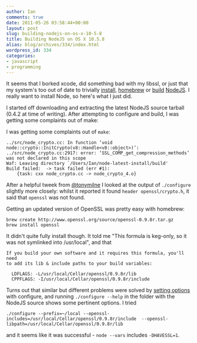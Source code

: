 ```yaml
---
author: Ian
comments: true
date: 2011-05-26 03:58:44+00:00
layout: post
slug: building-nodejs-on-os-x-10-5-8
title: Building NodeJS on OS X 10.5.8
alias: blog/archives/334/index.html
wordpress_id: 334
categories:
- javascript
- programming
---
```


It seems that I borked xcode, did something bad with my libssl, or just that my system's too out of date to trivially [install](http://sites.google.com/site/nodejsmacosx/), [homebrew](http://shapeshed.com/journal/setting-up-nodejs-and-npm-on-mac-osx/) or [build](http://www.devpatch.com/2010/02/installing-node-js-on-os-x-10-6/) [NodeJS](http://nodejs.org/).  I really want to install Node, so here's what I just did.





I started off downloading and extracting the latest NodeJS source tarball (0.4.2 at time of writing).  After attempting to configure and build, I was getting some complaints out of make:



I was getting some complaints out of `make`:



    
    ../src/node_crypto.cc: In function ‘void node::crypto::InitCrypto(v8::Handle<v8::object>)’:
    ../src/node_crypto.cc:2917: error: ‘SSL_COMP_get_compression_methods’ was not declared in this scope
    Waf: Leaving directory `/Users/Ian/node-latest-install/build'
    Build failed:  -> task failed (err #1): 
    	{task: cxx node_crypto.cc -> node_crypto_4.o}




After a helpful tweek from [@tonymilne](http://twitter.com/#!/tonymilne) I looked at the output of `./configure` slightly more closely: whilst it reported it found `header openssl/crypto.h`, it said that `openssl` was not found.




Getting an updated version of OpenSSL was pretty easy with homebrew:



    
    brew create http://www.openssl.org/source/openssl-0.9.8r.tar.gz
    brew install openssl




It didn't quite fully install though.  It told me "This formula is keg-only, so it was not symlinked into /usr/local", and that



    
    If you build your own software and it requires this formula, you'll need
    to add its lib & include paths to your build variables:
    
      LDFLAGS: -L/usr/local/Cellar/openssl/0.9.8r/lib
      CPPFLAGS: -I/usr/local/Cellar/openssl/0.9.8r/include




Turns out that similar but different problems were solved by [setting options](http://canonical.org/~kragen/compiling-node-on-macos.html) with configure, and running `./configure --help` in the folder with the NodeJS source shows some pertinent options.  I tried



    
    ./configure --prefix=~/local --openssl-includes=/usr/local/Cellar/openssl/0.9.8r/include  --openssl-libpath=/usr/local/Cellar/openssl/0.9.8r/lib




and it seems like it was successful - `node --vars` includes `-DHAVESSL=1`.



